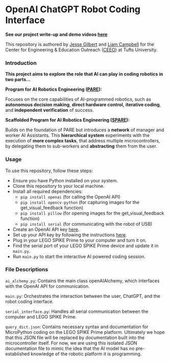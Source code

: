 # OpenAI ChatGPT Robot Coding Interface

**See our project write-up and demo videos [here](https://jessewgilbert.com/294c737d316f4b9d8a770d69897d39aa)**

This repository is authored by [Jesse Gilbert](https://jessewgilbert.com/) and [Liam Campbell](https://liamfcampbell.com/) for the Center for Engineering & Education Outreach ([CEEO](https://ceeo.tufts.edu/)) at Tufts University.

### Introduction

**This project aims to explore the role that AI can play in coding robotics in two parts…**

**Program for AI Robotics Engineering ([PARE](https://www.notion.so/Research-in-Autonomous-AI-Driven-Robotics-294c737d316f4b9d8a770d69897d39aa?pvs=21)):**

Focuses on the core capabilities of AI-programmed robotics, such as **autonomous decision making**, **direct hardware control,** **iterative coding**, and **independent verification** of success.

**Scaffolded Program for AI Robotics Engineering ([SPARE](https://www.notion.so/Research-in-Autonomous-AI-Driven-Robotics-294c737d316f4b9d8a770d69897d39aa?pvs=21)):**

Builds on the foundation of PARE but introduces a **network** of manager and worker AI Assistants. This **hierarchical system** experiments with the execution of **more complex tasks**, that address multiple microcontrollers, by delegating them to sub-workers and **abstracting** them from the user.

### Usage

To use this repository, follow these steps:

- Ensure you have Python installed on your system.
- Clone this repository to your local machine.
- Install all required dependencies:
    - `pip install openai` (for calling the OpenAI API)
    - `pip install opencv-python` (for capturing images for the get_visual_feedback function)
    - `pip install pillow` (for opening images for the get_visual_feedback function)
    - `pip install serial` (for communicating with the robot of USB)
- Create an OpenAI API key [here](https://platform.openai.com/api-keys).
- Set up your API key by following the instructions [here](https://platform.openai.com/docs/quickstart/step-2-set-up-your-api-key).
- Plug in your LEGO SPIKE Prime to your computer and turn it on.
- Find the serial port of your LEGO SPIKE Prime device and update it in `main.py`.
- Run `main.py` to start the interactive AI powered coding session.

### File Descriptions

`ai_alchemy.py`: Contains the main class openAIAlchemy, which interfaces with the OpenAI API for communication.

`main.py`: Orchestrates the interaction between the user, ChatGPT, and the robot coding interface.

`serial_interface.py`: Handles all serial communication between the computer and LEGO SPIKE Prime.

`query_dict.json`: Contains necessary syntax and documentation for MicroPython coding on the LEGO SPIKE Prime platform. Ultimately we hope that this JSON file will be replaced by documentation built into the microcontroller itself. For now, we are using this isolated JSON documentation file to mimic the idea that the AI model has no pre-established knowledge of the robotic platform it is programming.
